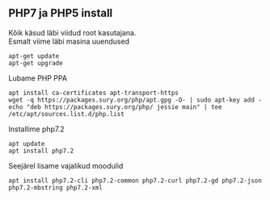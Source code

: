 ## PHP7 ja PHP5 install
Kõik käsud läbi viidud root kasutajana.  
Esmalt viime läbi masina uuendused
```
apt-get update
apt-get upgrade
```
Lubame PHP PPA
```
apt install ca-certificates apt-transport-https 
wget -q https://packages.sury.org/php/apt.gpg -O- | sudo apt-key add -
echo "deb https://packages.sury.org/php/ jessie main" | tee /etc/apt/sources.list.d/php.list
```
Installime php7.2
```
apt update
apt install php7.2
```
Seejärel lisame vajalikud moodulid
```
apt install php7.2-cli php7.2-common php7.2-curl php7.2-gd php7.2-json php7.2-mbstring php7.2-xml
```
